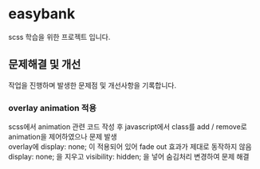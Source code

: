 # easybank
scss 학습을 위한 프로젝트 입니다.
## 문제해결 및 개선
작업을 진행하며 발생한 문제점 및 개선사항을 기록합니다.
### overlay animation 적용
scss에서 animation 관련 코드 작성 후 javascript에서 class를 add / remove로 animation을 제어하였으나 문제 발생\
overlay에 display: none; 이 적용되어 있어 fade out 효과가 제대로 동작하지 않음\
display: none; 을 지우고 visibility: hidden; 을 넣어 숨김처리 변경하여 문제 해결
